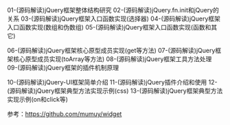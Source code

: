 01-(源码解读)jQuery框架整体结构研究
02-(源码解读)jQuery.fn.init和jQuery的关系
03-(源码解读)jQuery框架入口函数实现(选择器)
04-(源码解读)jQuery框架入口函数实现(数组和伪数组)
05-(源码解读)jQuery框架入口函数实现(函数和其它)

06-(源码解读)jQuery框架核心原型成员实现(get等方法)
07-(源码解读)jQuery框架核心原型成员实现(toArray等方法)
08-(源码解读)jQuery框架工具方法处理
09-(源码解读)jQuery框架的插件机制原理

10-(源码解读)jQuery-UI框架简单介绍
11-(源码解读)jQuery插件介绍和使用
12-(源码解读)jQuery框架典型方法实现示例(css)
13-(源码解读)jQuery框架典型方法实现示例(on和click等)

参考：https://github.com/mumuy/widget
